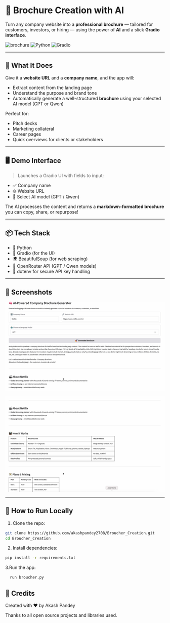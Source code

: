 
# 🧠 Brochure Creation with AI

Turn any company website into a **professional brochure** — tailored for customers, investors, or hiring — using the power of **AI** and a slick **Gradio interface**.

![brochure](https://img.shields.io/badge/AI-powered-success?style=flat&logo=openai)
![Python](https://img.shields.io/badge/Made%20with-Python-blue.svg)
![Gradio](https://img.shields.io/badge/Gradio-UI-orange)

---

## 🚀 What It Does

Give it a **website URL** and a **company name**, and the app will:
- Extract content from the landing page
- Understand the purpose and brand tone
- Automatically generate a well-structured **brochure** using your selected AI model (GPT or Qwen)

Perfect for:
- Pitch decks
- Marketing collateral
- Career pages
- Quick overviews for clients or stakeholders

---

## 🖥️ Demo Interface

> Launches a Gradio UI with fields to input:
- ✅ Company name
- 🌐 Website URL
- 🤖 Select AI model (GPT / Qwen)

The AI processes the content and returns a **markdown-formatted brochure** you can copy, share, or repurpose!

---

## 📦 Tech Stack

- 🐍 Python
- 🎨 Gradio (for the UI)
- 🌍 BeautifulSoup (for web scraping)
- 🤖 OpenRouter API (GPT / Qwen models)
- 🔐 dotenv for secure API key handling

---

## 📸 Screenshots

<!-- Replace the paths below with your actual relative paths to your images -->

![App Interface 1](images/image1.png)

![App Interface 2](images/image2.png)

---

## 📁 How to Run Locally

1. Clone the repo:

```bash
git clone https://github.com/akashpandey2708/Broucher_Creation.git
cd Broucher_Creation
```

2. Install dependencies:

```bash
pip install -r requirements.txt
```

3.Run the app:

```bash
  run broucher.py
```


## 🙌 Credits

Created with ❤️ by Akash Pandey

Thanks to all open source projects and libraries used.
